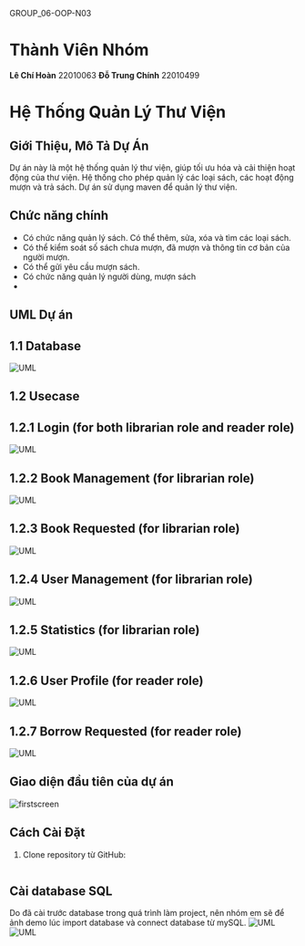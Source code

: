 GROUP_06-OOP-N03

# Thành Viên Nhóm
**Lê Chí Hoàn** 22010063
**Đỗ Trung Chính** 22010499

# Hệ Thống Quản Lý Thư Viện

## Giới Thiệu, Mô Tả Dự Án
Dự án này là một hệ thống quản lý thư viện, giúp tối ưu hóa và cải thiện hoạt động của thư viện. Hệ thống cho phép quản lý các loại sách, các hoạt động mượn và trả sách.
Dự án sử dụng maven để quản lý thư viện.

## Chức năng chính
  - Có chức năng quản lý sách. Có thể thêm, sửa, xóa và tìm các loại sách.
  - Có thể kiểm soát số sách chưa mượn, đã mượn và thông tin cơ bản của người mượn.
  - Có thể gửi yêu cầu mượn sách.
  - Có chức năng quản lý người dùng, mượn sách
  - 
## UML Dự án

## 1.1 Database

![UML](./img/UML.png)

## 1.2 Usecase

## 1.2.1 Login (for both librarian role and reader role)

![UML](./img/login.png)

## 1.2.2 Book Management (for librarian role)

![UML](./img/bookmanagement.png)

## 1.2.3 Book Requested (for librarian role)

![UML](./img/bookrequested.png)

## 1.2.4 User Management (for librarian role)

![UML](./img/usermanagement.png)

## 1.2.5 Statistics (for librarian role)

![UML](./img/statistics.png)

## 1.2.6 User Profile (for reader role)

![UML](./img/userprofile.png)

## 1.2.7 Borrow Requested (for reader role)

![UML](./img/borrowrequested.png)

## Giao diện đầu tiên của dự án

![firstscreen](./img/firstscreen.png)

## Cách Cài Đặt
1. Clone repository từ GitHub:
   ```bash

## Cài database SQL
Do đã cài trước database trong quá trình làm project, nên nhóm em sẽ để ảnh demo lúc import database và connect database từ mySQL.
![UML](./img/importdatabase.png)
![UML](./img/connectdatabase.png)
